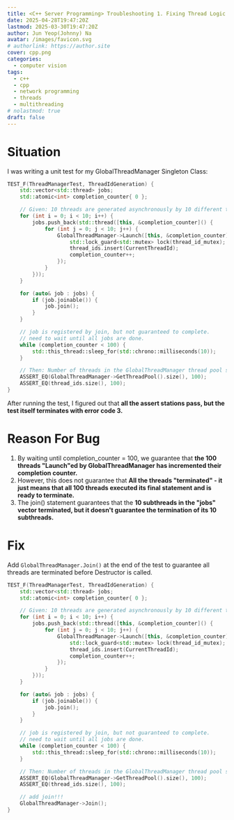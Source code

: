 ```yaml
---
title: <C++ Server Programming> Troubleshooting 1. Fixing Thread Logic
date: 2025-04-28T19:47:20Z
lastmod: 2025-03-30T19:47:20Z
author: Jun Yeop(Johnny) Na
avatar: /images/favicon.svg
# authorlink: https://author.site
cover: cpp.png
categories:
  - computer vision
tags:
  - c++
  - cpp
  - network programming
  - threads
  - multithreading
# nolastmod: true
draft: false
---
```


# Situation

I was writing a unit test for my GlobalThreadManager Singleton Class:

```cpp
TEST_F(ThreadManagerTest, ThreadIdGeneration) {
    std::vector<std::thread> jobs;
    std::atomic<int> completion_counter{ 0 };

	// Given: 10 threads are generated asynchronously by 10 different threads using GlobalThreadManager, total 100 threads
    for (int i = 0; i < 10; i++) {
        jobs.push_back(std::thread([this, &completion_counter]() {
            for (int j = 0; j < 10; j++) {
                GlobalThreadManager->Launch([this, &completion_counter]() {
                    std::lock_guard<std::mutex> lock(thread_id_mutex);
                    thread_ids.insert(CurrentThreadId);
                    completion_counter++;
                });
            }
        }));
    }

    for (auto& job : jobs) {
        if (job.joinable()) {
            job.join();
        }
    }

    // job is registered by join, but not guaranteed to complete.
    // need to wait until all jobs are done.
    while (completion_counter < 100) {
        std::this_thread::sleep_for(std::chrono::milliseconds(10));
    }

	// Then: Number of threads in the GlobalThreadManager thread pool should be 100, and they must all have unique ids.
    ASSERT_EQ(GlobalThreadManager->GetThreadPool().size(), 100);
    ASSERT_EQ(thread_ids.size(), 100);
}
```

After running the test, I figured out that **all the assert stations pass, but the test itself terminates with error code 3.**

# Reason For Bug

1. By waiting until completion_counter = 100, we guarantee that **the 100 threads "Launch"ed by GlobalThreadManager has incremented their completion counter.**
2. However, this does not guarantee that **All the threads "terminated" - it just means that all 100 threads executed its final statement and is ready to terminate.**
3. The join() statement guarantees that the **10 subthreads in the "jobs" vector terminated, but it doesn't guarantee the termination of its 10 subthreads.**

# Fix

Add `GlobalThreadManager.Join()` at the end of the test to guarantee all threads are terminated before Destructor is called.

```cpp
TEST_F(ThreadManagerTest, ThreadIdGeneration) {
    std::vector<std::thread> jobs;
    std::atomic<int> completion_counter{ 0 };

	// Given: 10 threads are generated asynchronously by 10 different threads using GlobalThreadManager, total 100 threads
    for (int i = 0; i < 10; i++) {
        jobs.push_back(std::thread([this, &completion_counter]() {
            for (int j = 0; j < 10; j++) {
                GlobalThreadManager->Launch([this, &completion_counter]() {
                    std::lock_guard<std::mutex> lock(thread_id_mutex);
                    thread_ids.insert(CurrentThreadId);
                    completion_counter++;
                });
            }
        }));
    }

    for (auto& job : jobs) {
        if (job.joinable()) {
            job.join();
        }
    }

    // job is registered by join, but not guaranteed to complete.
    // need to wait until all jobs are done.
    while (completion_counter < 100) {
        std::this_thread::sleep_for(std::chrono::milliseconds(10));
    }

	// Then: Number of threads in the GlobalThreadManager thread pool should be 100, and they must all have unique ids.
    ASSERT_EQ(GlobalThreadManager->GetThreadPool().size(), 100);
    ASSERT_EQ(thread_ids.size(), 100);

	// add join!!!
	GlobalThreadManager->Join();
}
```
